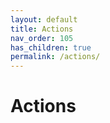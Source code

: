 ```yaml
---
layout: default
title: Actions
nav_order: 105
has_children: true
permalink: /actions/
---
```


# Actions
